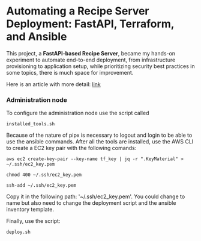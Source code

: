 # Automating a Recipe Server Deployment: FastAPI, Terraform, and Ansible

This project, a **FastAPI-based Recipe Server**, became my hands-on experiment to automate end-to-end deployment, from infrastructure provisioning to application setup, while prioritizing security best practices in some topics, there is much space for improvement.

Here is an article with more detail: [link](https://tech-mauricio.me/projects/project_recipe_server/)

### Administration node

To configure the administration node use the script called


    installed_tools.sh


Because of the nature of pipx is necessary to logout and login to be able to use the ansible commands. After all the tools are installed, use the AWS CLI to create a EC2 key pair with the following comands:


    aws ec2 create-key-pair --key-name tf_key | jq -r ".KeyMaterial" > ~/.ssh/ec2_key.pem

    chmod 400 ~/.ssh/ec2_key.pem

    ssh-add ~/.ssh/ec2_key.pem


Copy it in the following path: '~/.ssh/ec2_key.pem'. You could change to name but also need to change the deployment script and the ansible inventory template.

Finally, use the script:

    deploy.sh